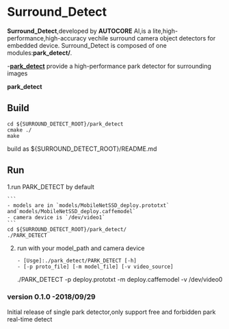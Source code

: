 # Surround_Detect

**Surround_Detect**,developed by **AUTOCORE** AI,is a lite,high-performance,high-accuracy vechile surround camera object detectors for embedded device.
Surround_Detect is composed of one modules:**park_detect/**.

-[**park_detect**](park_detect) provide a high-performance park detector for surrounding images

**park_detect**
## Build 
```
cd ${SURROUND_DETECT_ROOT}/park_detect
cmake ./
make
```
build as ${SURROUND_DETECT_ROOT}/README.md

## Run
1.run PARK_DETECT by default
    
    ```
    - models are in `models/MobileNetSSD_deploy.prototxt` and`models/MobileNetSSD_deploy.caffemodel`
    - camera device is `/dev/video1`
    ```
    cd ${SURROUND_DETECT_ROOT}/park_detect/
    ./PARK_DETECT

2. run with your model_path and camera device
    
    ```
    - [Usge]:./park_detect/PARK_DETECT [-h]
    - [-p proto_file] [-m model_file] [-v video_source]
    ```
    ./PARK_DETECT -p deploy.prototxt -m deploy.caffemodel -v /dev/video0
    
    
### version 0.1.0 -2018/09/29
Initial release of single park detector,only support free and forbidden park real-time detect
